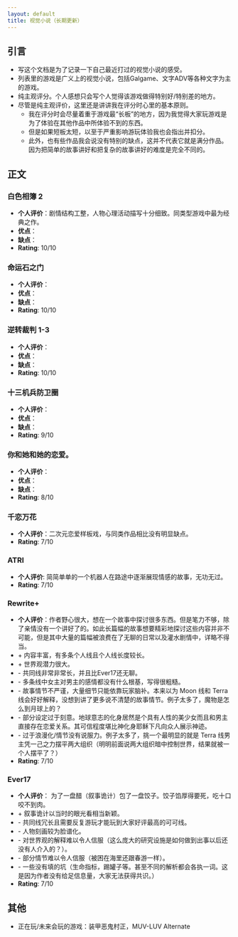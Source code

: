 ```yaml
---
layout: default
title: 视觉小说（长期更新）
---
```

## 引言
- 写这个文档是为了记录一下自己最近打过的视觉小说的感受。
- 列表里的游戏是广义上的视觉小说，包括Galgame、文字ADV等各种文字为主的游戏。
- 纯主观评分。个人感想只会写个人觉得该游戏做得特别好/特别差的地方。
- 尽管是纯主观评价，这里还是讲讲我在评分时心里的基本原则。
    - 我在评分时会尽量着重于游戏最“长板”的地方，因为我觉得大家玩游戏是为了体验在其他作品中所体验不到的东西。
    - 但是如果短板太短，以至于严重影响游玩体验我也会指出并扣分。
    - 此外，也有些作品我会说没有特别的缺点，这并不代表它就是满分作品。因为把简单的故事讲好和把复杂的故事讲好的难度是完全不同的。

## 正文
### 白色相簿 2
- **个人评价**：剧情结构工整，人物心理活动描写十分细致。同类型游戏中最为经典之作。
- **优点**：
- **缺点**：
- **Rating**: 10/10

### 命运石之门
- **个人评价**：
- **优点**：
- **缺点**：
- **Rating**: 10/10

### 逆转裁判 1-3
- **个人评价**：
- **优点**：
- **缺点**：
- **Rating**: 10/10

### 十三机兵防卫圈
- **个人评价**：
- **优点**：
- **缺点**：
- **Rating**: 9/10

### 你和她和她的恋爱。
- **个人评价**：
- **优点**：
- **缺点**：
- **Rating**: 8/10

### 千恋万花
- **个人评价**：二次元恋爱样板戏，与同类作品相比没有明显缺点。
- **Rating**: 7/10

### ATRI
- **个人评价**: 简简单单的一个机器人在路途中逐渐展现情感的故事，无功无过。
- **Rating**: 7/10
### Rewrite+
- **个人评价**：作者野心很大，想在一个故事中探讨很多东西。但是笔力不够，除了亲情没有一个讲好了的。如此长篇幅的故事想要精彩地探讨这些内容并非不可能，但是其中大量的篇幅被浪费在了无聊的日常以及灌水剧情中，详略不得当。
- \+ 内容丰富，有多条个人线且个人线长度较长。
- \+ 世界观潜力很大。
- \- 共同线非常非常长，并且比Ever17还无聊。
- \- 多条线中女主对男主的感情都没有什么根基，写得很粗糙。
- \- 故事情节不严谨，大量细节只能依靠玩家脑补。本来以为 Moon 线和 Terra 线会好好解释，没想到讲了更多说不清楚的故事情节。例子太多了，魔物是怎么到月球上的？
- \- 部分设定过于刻意。地球意志的化身居然是个具有人性的美少女而且和男主直接存在恋爱关系。其可信程度堪比神化身耶稣下凡向众人展示神迹。
- \- 过于浪漫化/情节没有说服力。例子太多了，挑一个最明显的就是 Terra 线男主凭一己之力摆平两大组织（明明前面说两大组织暗中控制世界，结果就被一个人摆平了？）
- **Rating**: 7/10


### Ever17
- **个人评价**： 为了一盘醋（叙事诡计）包了一盘饺子。饺子馅厚得要死，吃十口咬不到肉。
- \+ 叙事诡计以当时的眼光看相当新颖。
- \- 共同线冗长且需要反复游玩才能玩到大家好评最高的可可线。
- \- 人物刻画较为脸谱化。
- \- 对世界观的解释难以令人信服（这么庞大的研究设施是如何做到出事以后还没有人介入的？）。
- \- 部分情节难以令人信服（被困在海里还跟春游一样）。
- \- 一些没有填的坑（生命指标，踢罐子等。甚至不同的解析都会各执一词。这是因为作者没有给足信息量，大家无法获得共识。）
- **Rating**: 7/10



## 其他
- 正在玩/未来会玩的游戏：装甲恶鬼村正，MUV-LUV Alternate
